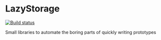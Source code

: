 # LazyStorage
[![Build status](https://ci.appveyor.com/api/projects/status/81th3fi8ciymrc19/branch/master?svg=true)](https://ci.appveyor.com/project/TheEadie/lazystorage)

Small libraries to automate the boring parts of quickly writing prototypes

